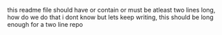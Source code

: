 this readme file should have or contain or must be atleast two lines long, how do we do that i dont know but lets keep writing, this should be long enough for a two line repo
